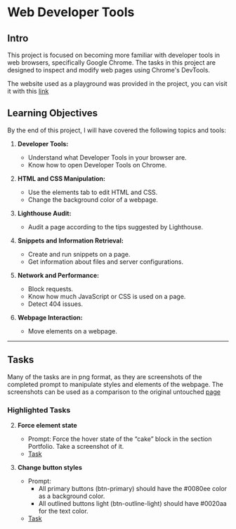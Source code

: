 # Web Developer Tools

## Intro
This project is focused on becoming more familiar with developer tools in web browsers, specifically Google Chrome.
The tasks in this project are designed to inspect and modify web pages using Chrome's DevTools.

The website used as a playground was provided in the project, you can visit it with this [link](https://intranet.atlasschool.com/rltoken/XDJc8x9X5FRGgi01_vRDkg)
&nbsp;


## Learning Objectives
By the end of this project, I will have covered the following topics and tools:

1. **Developer Tools:**
   - Understand what Developer Tools in your browser are.
   - Know how to open Developer Tools on Chrome.

2. **HTML and CSS Manipulation:**
   - Use the elements tab to edit HTML and CSS.
   - Change the background color of a webpage.

3. **Lighthouse Audit:**
   - Audit a page according to the tips suggested by Lighthouse.

4. **Snippets and Information Retrieval:**
   - Create and run snippets on a page.
   - Get information about files and server configurations.

5. **Network and Performance:**
   - Block requests.
   - Know how much JavaScript or CSS is used on a page.
   - Detect 404 issues.

6. **Webpage Interaction:**
   - Move elements on a webpage.

---

## Tasks
Many of the tasks are in png format, as they are screenshots of the completed prompt to manipulate styles and elements of the webpage. The screenshots can be used as a comparison to the original untouched [page](https://intranet.atlasschool.com/rltoken/XDJc8x9X5FRGgi01_vRDkg)


### Highlighted Tasks

2. **Force element state**
	- Prompt: Force the hover state of the “cake” block in the section Portfolio. Take a screenshot of it.
	- [Task](https://github.com/allisonabinger/atlas-web_front_end/blob/main/developer_tools/2-pathways_menu.png)

4. **Change button styles**
	- Prompt: 
		- All primary buttons (btn-primary) should have the #0080ee color as a background color.
		- All outlined buttons light (btn-outline-light) should have #0020aa for the text color.
	- [Task](https://github.com/allisonabinger/atlas-web_front_end/blob/main/developer_tools/4-new_buttons.png)
